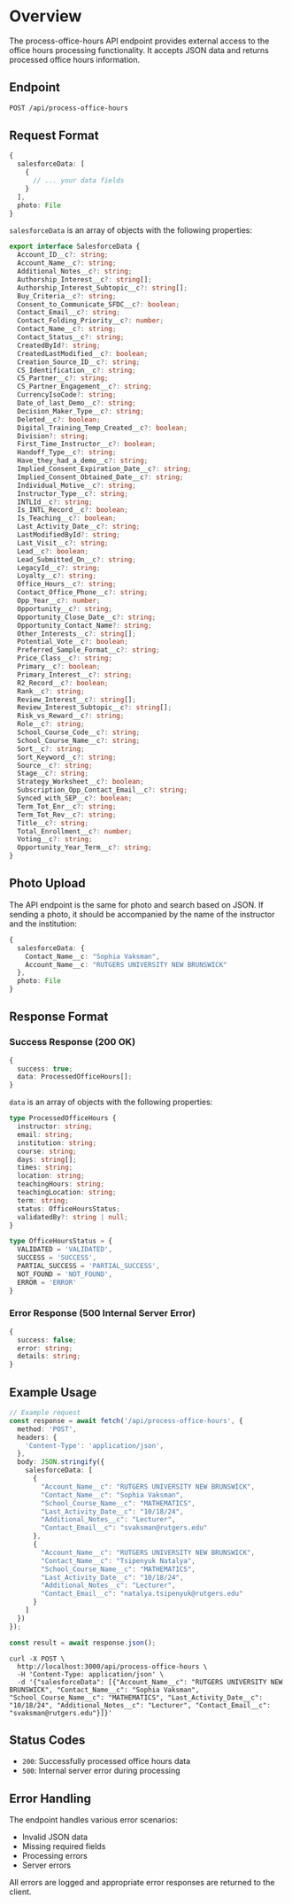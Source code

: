 # **Overview**

The process-office-hours API endpoint provides external access to the office hours processing functionality. It accepts JSON data and returns processed office hours information.

## **Endpoint**

```sh
POST /api/process-office-hours
```

## **Request Format**

```typescript
{
  salesforceData: [
    {
      // ... your data fields
    }
  ],
  photo: File
}
```

`salesforceData` is an array of objects with the following properties:

```typescript
export interface SalesforceData {
  Account_ID__c?: string;
  Account_Name__c?: string;
  Additional_Notes__c?: string;
  Authorship_Interest__c?: string[];
  Authorship_Interest_Subtopic__c?: string[];
  Buy_Criteria__c?: string;
  Consent_to_Communicate_SFDC__c?: boolean;
  Contact_Email__c?: string;
  Contact_Folding_Priority__c?: number;
  Contact_Name__c?: string;
  Contact_Status__c?: string;
  CreatedById?: string;
  CreatedLastModified__c?: boolean;
  Creation_Source_ID__c?: string;
  CS_Identification__c?: string;
  CS_Partner__c?: string;
  CS_Partner_Engagement__c?: string;
  CurrencyIsoCode?: string;
  Date_of_last_Demo__c?: string;
  Decision_Maker_Type__c?: string;
  Deleted__c?: boolean;
  Digital_Training_Temp_Created__c?: boolean;
  Division?: string;
  First_Time_Instructor__c?: boolean;
  Handoff_Type__c?: string;
  Have_they_had_a_demo__c?: string;
  Implied_Consent_Expiration_Date__c?: string;
  Implied_Consent_Obtained_Date__c?: string;
  Individual_Motive__c?: string;
  Instructor_Type__c?: string;
  INTLId__c?: string;
  Is_INTL_Record__c?: boolean;
  Is_Teaching__c?: boolean;
  Last_Activity_Date__c?: string;
  LastModifiedById?: string;
  Last_Visit__c?: string;
  Lead__c?: boolean;
  Lead_Submitted_On__c?: string;
  LegacyId__c?: string;
  Loyalty__c?: string;
  Office_Hours__c?: string;
  Contact_Office_Phone__c?: string;
  Opp_Year__c?: number;
  Opportunity__c?: string;
  Opportunity_Close_Date__c?: string;
  Opportunity_Contact_Name?: string;
  Other_Interests__c?: string[];
  Potential_Vote__c?: boolean;
  Preferred_Sample_Format__c?: string;
  Price_Class__c?: string;
  Primary__c?: boolean;
  Primary_Interest__c?: string;
  R2_Record__c?: boolean;
  Rank__c?: string;
  Review_Interest__c?: string[];
  Review_Interest_Subtopic__c?: string[];
  Risk_vs_Reward__c?: string;
  Role__c?: string;
  School_Course_Code__c?: string;
  School_Course_Name__c?: string;
  Sort__c?: string;
  Sort_Keyword__c?: string;
  Source__c?: string;
  Stage__c?: string;
  Strategy_Worksheet__c?: boolean;
  Subscription_Opp_Contact_Email__c?: string;
  Synced_with_SEP__c?: boolean;
  Term_Tot_Enr__c?: string;
  Term_Tot_Rev__c?: string;
  Title__c?: string;
  Total_Enrollment__c?: number;
  Voting__c?: string;
  Opportunity_Year_Term__c?: string;
}
```

## **Photo Upload**

The API endpoint is the same for photo and search based on JSON.  If sending a photo, it should be accompanied by the name of the instructor and the institution:

```typescript
{
  salesforceData: {
    Contact_Name__c: "Sophia Vaksman",
    Account_Name__c: "RUTGERS UNIVERSITY NEW BRUNSWICK"
  },
  photo: File
}
```

## **Response Format**

### Success Response (200 OK)

```typescript
{
  success: true;
  data: ProcessedOfficeHours[];
}
```

`data` is an array of objects with the following properties:

```typescript
type ProcessedOfficeHours {
  instructor: string;
  email: string;
  institution: string;
  course: string;
  days: string[];
  times: string;
  location: string;
  teachingHours: string;
  teachingLocation: string;
  term: string;
  status: OfficeHoursStatus;
  validatedBy?: string | null;
}

type OfficeHoursStatus = {
  VALIDATED = 'VALIDATED',
  SUCCESS = 'SUCCESS',
  PARTIAL_SUCCESS = 'PARTIAL_SUCCESS',
  NOT_FOUND = 'NOT_FOUND',
  ERROR = 'ERROR'
} 
```

### Error Response (500 Internal Server Error)

```typescript
{
  success: false;
  error: string;
  details: string;
}
```

## **Example Usage**

```typescript
// Example request
const response = await fetch('/api/process-office-hours', {
  method: 'POST',
  headers: {
    'Content-Type': 'application/json',
  },
  body: JSON.stringify({
    salesforceData: [
      {
        "Account_Name__c": "RUTGERS UNIVERSITY NEW BRUNSWICK",
        "Contact_Name__c": "Sophia Vaksman",
        "School_Course_Name__c": "MATHEMATICS",
        "Last_Activity_Date__c": "10/18/24",
        "Additional_Notes__c": "Lecturer",
        "Contact_Email__c": "svaksman@rutgers.edu"
      },
      {
        "Account_Name__c": "RUTGERS UNIVERSITY NEW BRUNSWICK",
        "Contact_Name__c": "Tsipenyuk Natalya",
        "School_Course_Name__c": "MATHEMATICS",
        "Last_Activity_Date__c": "10/18/24",
        "Additional_Notes__c": "Lecturer",
        "Contact_Email__c": "natalya.tsipenyuk@rutgers.edu"
      }
    ]
  })
});

const result = await response.json();
```

```curl
curl -X POST \
  http://localhost:3000/api/process-office-hours \
  -H 'Content-Type: application/json' \
  -d '{"salesforceData": [{"Account_Name__c": "RUTGERS UNIVERSITY NEW BRUNSWICK", "Contact_Name__c": "Sophia Vaksman", "School_Course_Name__c": "MATHEMATICS", "Last_Activity_Date__c": "10/18/24", "Additional_Notes__c": "Lecturer", "Contact_Email__c": "svaksman@rutgers.edu"}]}'
```

## **Status Codes**

- `200`: Successfully processed office hours data
- `500`: Internal server error during processing

## **Error Handling**

The endpoint handles various error scenarios:

- Invalid JSON data
- Missing required fields
- Processing errors
- Server errors

All errors are logged and appropriate error responses are returned to the client.
